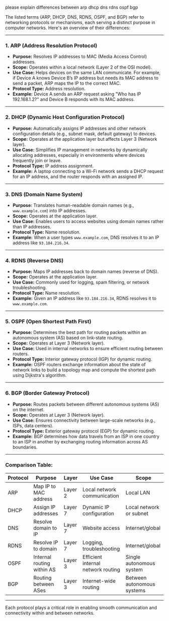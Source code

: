 please explain differences between arp dhcp dns rdns ospf bgp

The listed terms (ARP, DHCP, DNS, RDNS, OSPF, and BGP) refer to networking protocols or mechanisms, each serving a distinct purpose in computer networks. Here's an overview of their differences:

---

### **1. ARP (Address Resolution Protocol)**
- **Purpose:** Resolves IP addresses to MAC (Media Access Control) addresses.
- **Scope:** Operates within a local network (Layer 2 of the OSI model).
- **Use Case:** Helps devices on the same LAN communicate. For example, if Device A knows Device B’s IP address but needs its MAC address to send a packet, ARP maps the IP to the correct MAC.
- **Protocol Type:** Address resolution.
- **Example:** Device A sends an ARP request asking "Who has IP 192.168.1.2?" and Device B responds with its MAC address.

---

### **2. DHCP (Dynamic Host Configuration Protocol)**
- **Purpose:** Automatically assigns IP addresses and other network configuration details (e.g., subnet mask, default gateway) to devices.
- **Scope:** Operates at the application layer but affects Layer 3 (Network layer).
- **Use Case:** Simplifies IP management in networks by dynamically allocating addresses, especially in environments where devices frequently join or leave.
- **Protocol Type:** IP address assignment.
- **Example:** A laptop connecting to a Wi-Fi network sends a DHCP request for an IP address, and the router responds with an assigned IP.

---

### **3. DNS (Domain Name System)**
- **Purpose:** Translates human-readable domain names (e.g., `www.example.com`) into IP addresses.
- **Scope:** Operates at the application layer.
- **Use Case:** Enables users to access websites using domain names rather than IP addresses.
- **Protocol Type:** Name resolution.
- **Example:** When a user types `www.example.com`, DNS resolves it to an IP address like `93.184.216.34`.

---

### **4. RDNS (Reverse DNS)**
- **Purpose:** Maps IP addresses back to domain names (reverse of DNS).
- **Scope:** Operates at the application layer.
- **Use Case:** Commonly used for logging, spam filtering, or network troubleshooting.
- **Protocol Type:** Name resolution.
- **Example:** Given an IP address like `93.184.216.34`, RDNS resolves it to `www.example.com`.

---

### **5. OSPF (Open Shortest Path First)**
- **Purpose:** Determines the best path for routing packets within an autonomous system (AS) based on link-state routing.
- **Scope:** Operates at Layer 3 (Network layer).
- **Use Case:** Used in internal networks to ensure efficient routing between routers.
- **Protocol Type:** Interior gateway protocol (IGP) for dynamic routing.
- **Example:** OSPF routers exchange information about the state of network links to build a topology map and compute the shortest path using Dijkstra's algorithm.

---

### **6. BGP (Border Gateway Protocol)**
- **Purpose:** Routes packets between different autonomous systems (AS) on the internet.
- **Scope:** Operates at Layer 3 (Network layer).
- **Use Case:** Ensures connectivity between large-scale networks (e.g., ISPs, data centers).
- **Protocol Type:** Exterior gateway protocol (EGP) for dynamic routing.
- **Example:** BGP determines how data travels from an ISP in one country to an ISP in another by exchanging routing information across AS boundaries.

---

### **Comparison Table:**

| **Protocol** | **Purpose**                  | **Layer** | **Use Case**                          | **Scope**              |
|--------------|------------------------------|-----------|---------------------------------------|------------------------|
| ARP          | Map IP to MAC address        | Layer 2   | Local network communication           | Local LAN              |
| DHCP         | Assign IP addresses          | Layer 7   | Dynamic IP configuration              | Local network or subnet|
| DNS          | Resolve domain to IP         | Layer 7   | Website access                        | Internet/global        |
| RDNS         | Resolve IP to domain         | Layer 7   | Logging, troubleshooting              | Internet/global        |
| OSPF         | Internal routing within AS   | Layer 3   | Efficient internal network routing    | Single autonomous system |
| BGP          | Routing between ASes         | Layer 3   | Internet-wide routing                 | Between autonomous systems |

---

Each protocol plays a critical role in enabling smooth communication and connectivity within and between networks.
